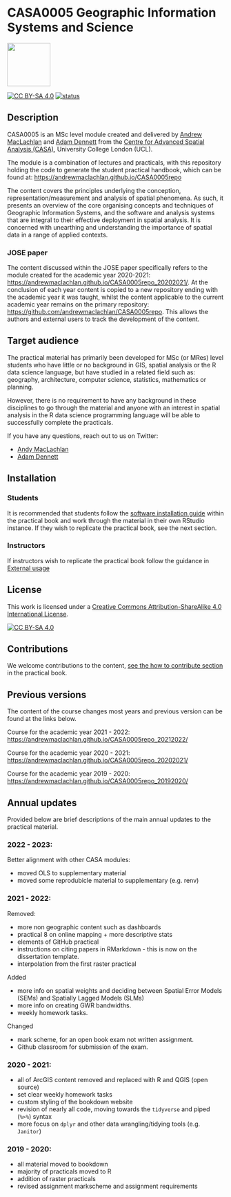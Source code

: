 # CASA0005 Geographic Information Systems and Science

<img src="general_images/casa_logo.jpg" width="100" >

[![CC BY-SA 4.0][cc-by-sa-shield]][cc-by-sa] [![status](https://jose.theoj.org/papers/a05734775775d1ef968e582ce9a7cb17/status.svg)](https://jose.theoj.org/papers/a05734775775d1ef968e582ce9a7cb17)

## Description

CASA0005 is an MSc level module created and delivered by [Andrew MacLachlan](https://twitter.com/andymaclachlan) and [Adam Dennett](https://twitter.com/adam_dennett) from the [Centre for Advanced Spatial Analysis (CASA)](https://www.ucl.ac.uk/bartlett/casa/), University College London (UCL).  

The module is a combination of lectures and practicals, with this repository holding the code to generate the student practical handbook, which can be found at: https://andrewmaclachlan.github.io/CASA0005repo

The content covers the principles underlying the conception, representation/measurement and analysis of spatial phenomena. As such, it presents an overview of the core organising concepts and techniques of Geographic Information Systems, and the software and analysis systems that are integral to their effective deployment in spatial analysis. It is concerned with unearthing and understanding the importance of spatial data in a range of applied contexts.

### JOSE paper

The content discussed within the JOSE paper specifically refers to the module created for the academic year 2020-2021: https://andrewmaclachlan.github.io/CASA0005repo_20202021/. At the conclusion of each year content is copied to a new repository ending with the academic year it was taught, whilst the content applicable to the current academic year remains on the primary repository: https://github.com/andrewmaclachlan/CASA0005repo. This allows the authors and external users to track the development of the content. 

## Target audience

The practical material has primarily been developed for MSc (or MRes) level students who have little or no background in GIS, spatial analysis or the R data science language, but have studied in a related field such as: geography, architecture, computer science, statistics, mathematics or planning.

However, there is no requirement to have any background in these disciplines to go through the material and anyone with an interest in spatial analysis in the R data science programming language will be able to successfully complete the practicals. 

If you have any questions, reach out to us on Twitter:

* [Andy MacLachlan](https://twitter.com/andymaclachlan)
* [Adam Dennett](https://twitter.com/adam_dennett)

## Installation 

### Students

It is recommended that students follow the [software installation guide](https://andrewmaclachlan.github.io/CASA0005repo/software-installation.html) within the practical book and work through the material in their own RStudio instance. If they wish to replicate the practical book, see the next section.

### Instructors 

If instructors wish to replicate the practical book follow the guidance in [External usage](https://andrewmaclachlan.github.io/CASA0005repo/external-usage.html#external-usage) 

## License

This work is licensed under a
[Creative Commons Attribution-ShareAlike 4.0 International License][cc-by-sa].

[![CC BY-SA 4.0][cc-by-sa-image]][cc-by-sa]

[cc-by-sa]: http://creativecommons.org/licenses/by-sa/4.0/
[cc-by-sa-image]: https://licensebuttons.net/l/by-sa/4.0/88x31.png
[cc-by-sa-shield]: https://img.shields.io/badge/License-CC%20BY--SA%204.0-lightgrey.svg

## Contributions

We welcome contributions to the content, [see the how to contribute section](https://andrewmaclachlan.github.io/CASA0005repo/external-usage.html#how-to-contribute) in the practical book.

## Previous versions

The content of the course changes most years and previous version can be found at the links below.

Course for the academic year 2021 - 2022: https://andrewmaclachlan.github.io/CASA0005repo_20212022/

Course for the academic year 2020 - 2021: https://andrewmaclachlan.github.io/CASA0005repo_20202021/

Course for the academic year 2019 - 2020: https://andrewmaclachlan.github.io/CASA0005repo_20192020/

## Annual updates

Provided below are brief descriptions of the main annual updates to the practical material.

### 2022 - 2023:

Better alignment with other CASA modules:
 * moved OLS to supplementary material 
 * moved some reprodubicle material to supplementary (e.g. renv)

### 2021 - 2022:

Removed:
  * more non geographic content such as dashboards
  * practical 8 on online mapping + more descriptive stats
  * elements of GitHub practical 
  * instructions on citing papers in RMarkdown - this is now on the dissertation template. 
  * interpolation from the first raster practical 

Added 
* more info on spatial weights and deciding between Spatial Error Models (SEMs) and Spatially Lagged Models (SLMs)
* more info on creating GWR bandwidths. 
* weekly homework tasks.

Changed
* mark scheme,  for an open book exam not written assignment.
* Github classroom for submission of the exam.

### 2020 - 2021:

* all of ArcGIS content removed and replaced with R and QGIS (open source)
* set clear weekly homework tasks 
* custom styling of the bookdown website
* revision of nearly all code, moving towards the `tidyverse` and piped (`%>%`) syntax
* more focus on `dplyr` and other data wrangling/tidying tools (e.g. `Janitor`)

### 2019 - 2020:

* all material moved to bookdown
* majority of practicals moved to R
* addition of raster practicals
* revised assignment markscheme and assignment requirements 
